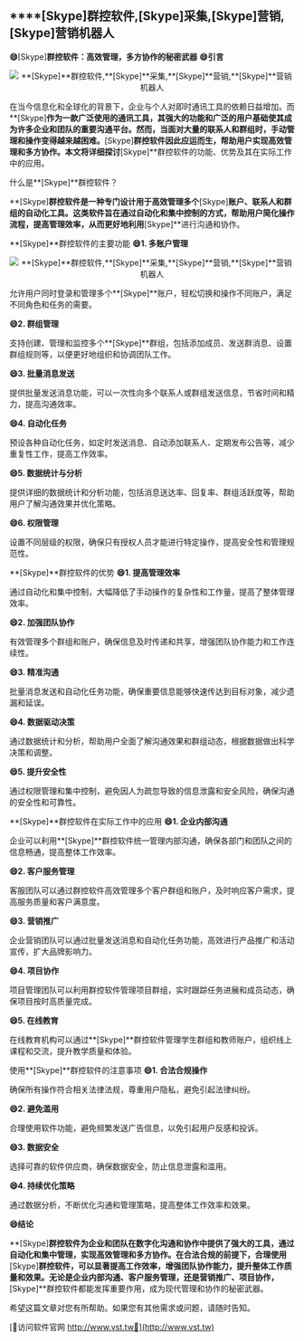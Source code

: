 ## ****[Skype]**群控软件,**[Skype]**采集,**[Skype]**营销,**[Skype]**营销机器人**

**😄**[Skype]**群控软件：高效管理，多方协作的秘密武器**
**😄引言**

 <center><img src="https://vst.tw/MP4/tuiguang/png/8.png" alt="**[Skype]**群控软件,**[Skype]**采集,**[Skype]**营销,**[Skype]**营销机器人"></center>

在当今信息化和全球化的背景下，企业与个人对即时通讯工具的依赖日益增加。而**[Skype]**作为一款广泛使用的通讯工具，其强大的功能和广泛的用户基础使其成为许多企业和团队的重要沟通平台。然而，当面对大量的联系人和群组时，手动管理和操作变得越来越困难。**[Skype]**群控软件因此应运而生，帮助用户实现高效管理和多方协作。本文将详细探讨**[Skype]**群控软件的功能、优势及其在实际工作中的应用。

什么是**[Skype]**群控软件？

**[Skype]**群控软件是一种专门设计用于高效管理多个**[Skype]**账户、联系人和群组的自动化工具。这类软件旨在通过自动化和集中控制的方式，帮助用户简化操作流程，提高管理效率，从而更好地利用**[Skype]**进行沟通和协作。

**[Skype]**群控软件的主要功能
**😄1. 多账户管理**

 <center><img src="https://vst.tw/MP4/tuiguang/png/1.png" alt="**[Skype]**群控软件,**[Skype]**采集,**[Skype]**营销,**[Skype]**营销机器人"></center>

允许用户同时登录和管理多个**[Skype]**账户，轻松切换和操作不同账户，满足不同角色和任务的需要。

**😄2. 群组管理**

支持创建、管理和监控多个**[Skype]**群组，包括添加成员、发送群消息、设置群组规则等，以便更好地组织和协调团队工作。

**😄3. 批量消息发送**

提供批量发送消息功能，可以一次性向多个联系人或群组发送信息，节省时间和精力，提高沟通效率。

**😄4. 自动化任务**

预设各种自动化任务，如定时发送消息、自动添加联系人、定期发布公告等，减少重复性工作，提高工作效率。

**😄5. 数据统计与分析**

提供详细的数据统计和分析功能，包括消息送达率、回复率、群组活跃度等，帮助用户了解沟通效果并优化策略。

**😄6. 权限管理**

设置不同层级的权限，确保只有授权人员才能进行特定操作，提高安全性和管理规范性。

**[Skype]**群控软件的优势
**😄1. 提高管理效率**

通过自动化和集中控制，大幅降低了手动操作的复杂性和工作量，提高了整体管理效率。

**😄2. 加强团队协作**

有效管理多个群组和账户，确保信息及时传递和共享，增强团队协作能力和工作连续性。

**😄3. 精准沟通**

批量消息发送和自动化任务功能，确保重要信息能够快速传达到目标对象，减少遗漏和延误。

**😄4. 数据驱动决策**

通过数据统计和分析，帮助用户全面了解沟通效果和群组动态，根据数据做出科学决策和调整。

**😄5. 提升安全性**

通过权限管理和集中控制，避免因人为疏忽导致的信息泄露和安全风险，确保沟通的安全性和可靠性。

**[Skype]**群控软件在实际工作中的应用
**😄1. 企业内部沟通**

企业可以利用**[Skype]**群控软件统一管理内部沟通，确保各部门和团队之间的信息畅通，提高整体工作效率。

**😄2. 客户服务管理**

客服团队可以通过群控软件高效管理多个客户群组和账户，及时响应客户需求，提高服务质量和客户满意度。

**😄3. 营销推广**

企业营销团队可以通过批量发送消息和自动化任务功能，高效进行产品推广和活动宣传，扩大品牌影响力。

**😄4. 项目协作**

项目管理团队可以利用群控软件管理项目群组，实时跟踪任务进展和成员动态，确保项目按时高质量完成。

**😄5. 在线教育**

在线教育机构可以通过**[Skype]**群控软件管理学生群组和教师账户，组织线上课程和交流，提升教学质量和体验。

使用**[Skype]**群控软件的注意事项
**😄1. 合法合规操作**

确保所有操作符合相关法律法规，尊重用户隐私，避免引起法律纠纷。

**😄2. 避免滥用**

合理使用软件功能，避免频繁发送广告信息，以免引起用户反感和投诉。

**😄3. 数据安全**

选择可靠的软件供应商，确保数据安全，防止信息泄露和滥用。

**😄4. 持续优化策略**

通过数据分析，不断优化沟通和管理策略，提高整体工作效率和效果。

**😄结论**

**[Skype]**群控软件为企业和团队在数字化沟通和协作中提供了强大的工具，通过自动化和集中管理，实现高效管理和多方协作。在合法合规的前提下，合理使用**[Skype]**群控软件，可以显著提高工作效率，增强团队协作能力，提升整体工作质量和效果。无论是企业内部沟通、客户服务管理，还是营销推广、项目协作，**[Skype]**群控软件都能发挥重要作用，成为现代管理和协作的秘密武器。

希望这篇文章对您有所帮助。如果您有其他需求或问题，请随时告知。


[👻访问软件官网 http://www.vst.tw👻](http://www.vst.tw)
